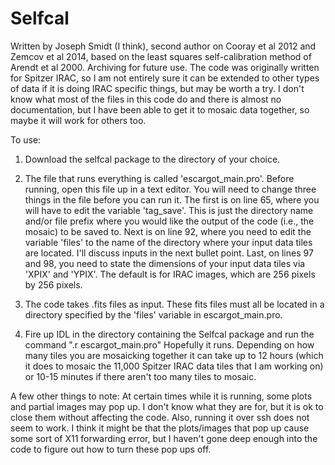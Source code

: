 # Selfcal
Written by Joseph Smidt (I think), second author on Cooray et al 2012 and Zemcov et al 2014, based on the least squares self-calibration method of Arendt et al 2000. Archiving for future use. The code was originally written for Spitzer IRAC, so I am not entirely sure it can be extended to other types of data if it is doing IRAC specific things, but may be worth a try. I don't know what most of the files in this code do and there is almost no documentation, but I have been able to get it to mosaic data together, so maybe it will work for others too.

To use:

1. Download the selfcal package to the directory of your choice.

2. The file that runs everything is called 'escargot_main.pro'. Before running, open this file up in a text editor. You will need to change three things in the file before you can run it. The first is on line 65, where you will have to edit the variable 'tag_save'. This is just the directory name and/or file prefix where you would like the output of the code (i.e., the mosaic) to be saved to. Next is on line 92, where you need to edit the variable 'files' to the name of the directory where your input data tiles are located. I'll discuss inputs in the next bullet point. Last, on lines 97 and 98, you need to state the dimensions of your input data tiles via 'XPIX' and 'YPIX'. The default is for IRAC images, which are 256 pixels by 256 pixels.

3. The code takes .fits files as input. These fits files must all be located in a directory specified by the 'files' variable in escargot_main.pro.

4. Fire up IDL in the directory containing the Selfcal package and run the command ".r escargot_main.pro" Hopefully it runs. Depending on how many tiles you are mosaicking together it can take up to 12 hours (which it does to mosaic the 11,000 Spitzer IRAC data tiles that I am working on) or 10-15 minutes if there aren't too many tiles to mosaic.

A few other things to note: At certain times while it is running, some plots and partial images may pop up. I don't know what they are for, but it is ok to close them without affecting the code.
Also, running it over ssh does not seem to work. I think it might be that the plots/images that pop up cause some sort of X11 forwarding error, but I haven't gone deep enough into the code to figure out how to turn these pop ups off.
